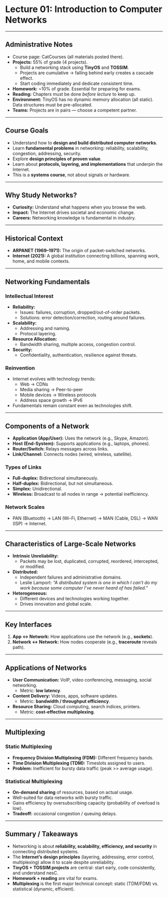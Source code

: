 # Lecture 01: Introduction to Computer Networks

---

## Administrative Notes
- Course page: CatCourses (all materials posted there).  
- **Projects:** 55% of grade (4 projects).  
  - Build a networking stack using **TinyOS** and **TOSSIM**.  
  - Projects are cumulative → falling behind early creates a cascade effect.  
  - Start coding immediately and dedicate consistent time.  
- **Homework:** ~10% of grade. Essential for preparing for exams.  
- **Reading:** Chapters must be done *before lecture* to keep up.  
- **Environment:** TinyOS has no dynamic memory allocation (all static). Data structures must be pre-allocated.  
- **Teams:** Projects are in pairs — choose a competent partner.  

---

## Course Goals
- Understand how to **design and build distributed computer networks**.  
- Learn **fundamental problems** in networking: reliability, scalability, congestion, addressing, security.  
- Explore **design principles of proven value**.  
- Learn about **protocols, layering, and implementations** that underpin the Internet.  
- This is a **systems course**, not about signals or hardware.  

---

## Why Study Networks?
- **Curiosity:** Understand what happens when you browse the web.  
- **Impact:** The Internet drives societal and economic change.  
- **Careers:** Networking knowledge is fundamental in industry.  

---

## Historical Context
- **ARPANET (1969–1971):** The origin of packet-switched networks.  
- **Internet (2021):** A global institution connecting billions, spanning work, home, and mobile contexts.  

---

## Networking Fundamentals
### Intellectual Interest
- **Reliability:**  
  - Issues: failures, corruption, dropped/out-of-order packets.  
  - Solutions: error detection/correction, routing around failures.  
- **Scalability:**  
  - Addressing and naming.  
  - Protocol layering.  
- **Resource Allocation:**  
  - Bandwidth sharing, multiple access, congestion control.  
- **Security:**  
  - Confidentiality, authentication, resilience against threats.  

### Reinvention
- Internet evolves with technology trends:  
  - Web → CDNs  
  - Media sharing → Peer-to-peer  
  - Mobile devices → Wireless protocols  
  - Address space growth → IPv6  
- Fundamentals remain constant even as technologies shift.  

---

## Components of a Network
- **Application (App/User):** Uses the network (e.g., Skype, Amazon).  
- **Host (End-System):** Supports applications (e.g., laptops, phones).  
- **Router/Switch:** Relays messages across links.  
- **Link/Channel:** Connects nodes (wired, wireless, satellite).  

### Types of Links
- **Full-duplex:** Bidirectional simultaneously.  
- **Half-duplex:** Bidirectional, but not simultaneous.  
- **Simplex:** Unidirectional.  
- **Wireless:** Broadcast to all nodes in range → potential inefficiency.  

### Network Scales
- PAN (Bluetooth) → LAN (Wi-Fi, Ethernet) → MAN (Cable, DSL) → WAN (ISP) → Internet.  

---

## Characteristics of Large-Scale Networks
- **Intrinsic Unreliability:**  
  - Packets may be lost, duplicated, corrupted, reordered, intercepted, or modified.  
- **Distributed:**  
  - Independent failures and administrative domains.  
  - Leslie Lamport: *“A distributed system is one in which I can’t do my work because some computer I’ve never heard of has failed.”*  
- **Heterogeneous:**  
  - Different devices and technologies working together.  
  - Drives innovation and global scale.  

---

## Key Interfaces
1. **App ↔ Network:** How applications use the network (e.g., **sockets**).  
2. **Network ↔ Network:** How nodes cooperate (e.g., **traceroute** reveals path).

---

## Applications of Networks
- **User Communication:** VoIP, video conferencing, messaging, social networking.  
  - Metric: **low latency**.  
- **Content Delivery:** Videos, apps, software updates.  
  - Metric: **bandwidth / throughput efficiency**.  
- **Resource Sharing:** Cloud computing, search indices, printers.  
  - Metric: **cost-effective multiplexing**.  

---

## Multiplexing
### Static Multiplexing
- **Frequency Division Multiplexing (FDM):** Different frequency bands.  
- **Time Division Multiplexing (TDM):** Timeslots assigned to users.  
- **Problem:** Inefficient for bursty data traffic (peak >> average usage).  

### Statistical Multiplexing
- **On-demand sharing** of resources, based on actual usage.  
- Well-suited for data networks with bursty traffic.  
- Gains efficiency by oversubscribing capacity (probability of overload is low).  
- **Tradeoff:** occasional congestion / queuing delays.  

---

## Summary / Takeaways
- Networking is about **reliability, scalability, efficiency, and security** in connecting distributed systems.  
- The **Internet’s design principles** (layering, addressing, error control, multiplexing) allow it to scale despite unreliability.  
- **TinyOS + TOSSIM projects** are central: start early, code consistently, and understand nesC.  
- **Homework + reading** are vital for exams.  
- **Multiplexing** is the first major technical concept: static (TDM/FDM) vs. statistical (dynamic, efficient).  
